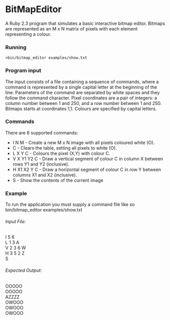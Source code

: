 # BitMapEditor    

A Ruby 2.3 program that simulates a basic interactive bitmap editor. Bitmaps
are represented as an M x N matrix of pixels with each element representing a colour.    

### Running  

`>bin/bitmap_editor examples/show.txt`

### Program input  
The input consists of a file containing a sequence of commands, where a command is
represented by a single capital letter at the beginning of the line. Parameters of the
command are separated by white spaces and they follow the command character.
Pixel coordinates are a pair of integers: a column number between 1 and 250, and a
row number between 1 and 250. Bitmaps starts at coordinates 1,1. Colours are
specified by capital letters.  

### Commands  
There are 6 supported commands:
* I N M - Create a new M x N image with all pixels coloured white (O).
*  C - Clears the table, setting all pixels to white (O).
*  L X Y C - Colours the pixel (X,Y) with colour C.
*  V X Y1 Y2 C - Draw a vertical segment of colour C in column X between rows Y1
and Y2 (inclusive).
*  H X1 X2 Y C - Draw a horizontal segment of colour C in row Y between columns
X1 and X2 (inclusive).
*  S - Show the contents of the current image  

### Example  
To run the application you must supply a command file like so bin/bitmap_editor
examples/show.txt  

###### Input File:  
I 5 6  
L 1 3 A  
V 2 3 6 W  
H 3 5 2 Z  
S

###### Expected Output:  
OOOOO  
OOOOO  
AZZZZ  
OWOOO  
OWOOO  
OWOOO
